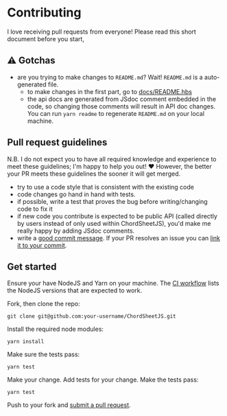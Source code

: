 # Contributing

I love receiving pull requests from everyone! Please read this short document before you start,

## ⚠️ Gotchas

- are you trying to make changes to `README.md`? Wait! `README.md` is a auto-generated file.
    - to make changes in the first part, go to [docs/README.hbs](docs/README.hbs)
    - the api docs are generated from JSdoc comment embedded in the code, so changing those
      comments will result in API doc changes. You can run `yarn readme` to regenerate `README.md` 
      on your local machine.

## Pull request guidelines

N.B. I do not expect you to have all required knowledge and experience to meet these guidelines; 
I'm happy to help you out! ❤️
However, the better your PR meets these guidelines the sooner it will get merged.

- try to use a code style that is consistent with the existing code
- code changes go hand in hand with tests.
- if possible, write a test that proves the bug before writing/changing code to fix it
- if new code you contribute is expected to be public API (called directly by users instead of only used within ChordSheetJS),
  you'd make me really happy by adding JSdoc comments.
- write a [good commit message][commit]. If your PR resolves an issue you can [link it to your commit][link_issue].

[commit]: http://tbaggery.com/2008/04/19/a-note-about-git-commit-messages.html
[link_issue]: https://docs.github.com/en/issues/tracking-your-work-with-issues/linking-a-pull-request-to-an-issue#linking-a-pull-request-to-an-issue-using-a-keyword

## Get started

Ensure your have NodeJS and Yarn on your machine. The [CI workflow][ci_workflow] lists the NodeJS versions that
are expected to work.

[ci_workflow]: https://github.com/martijnversluis/ChordSheetJS/blob/master/.github/workflows/ci.yml#L17

Fork, then clone the repo:

    git clone git@github.com:your-username/ChordSheetJS.git

Install the required node modules:

    yarn install

Make sure the tests pass:

    yarn test

Make your change. Add tests for your change. Make the tests pass:

    yarn test

Push to your fork and [submit a pull request][pr].

[pr]: https://github.com/martijnversluis/ChordSheetJS/compare/

